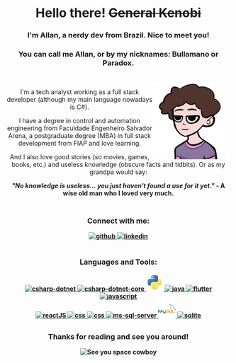 <h1 align="center">Hello there! <s>General Kenobi</s></h1>
<h3 align="center">I'm Allan, a nerdy dev from Brazil. Nice to meet you!</h3>
<h3 align="center">You can call me Allan, or by my nicknames: Bullamano or Paradox.</h3>

<div style="display: inline-block"><br/>
  <img align="right" height="175" src="./BullamanoCartoon.png" alt="Bullamano-cartoon-image">
  <p align="center">I'm a tech analyst working as a full stack developer (although my main language nowadays is C#).</p>
  <p align="center">I have a degree in control and automation engineering from Faculdade Engenheiro Salvador Arena, a postgraduate degree (MBA) in full stack development from FIAP and love learning.</p>
  <p align="center">And I also love good stories (so movies, games, books, etc.) and useless knowledge (obscure facts and tidbits). Or as my grandpa would say:</p>
  <p align="center"><i><b>"No knowledge is useless... you just haven't found a use for it yet."<b/></i> - A wise old man who I loved very much.</p>
</div>

  ##

<div align="center">
  <h3 align="center">Connect with me:</h3>
  <a href="https://github.com/Bullamano" target="_blank">
    <img src="https://octodex.github.com/images/original.png" alt="github" width="40" height="40" />
  </a>
  <a href="https://www.linkedin.com/in/lamano-allan/" target="_blank">
    <img src="https://cdn.jsdelivr.net/gh/devicons/devicon/icons/linkedin/linkedin-original.svg" alt="linkedin" width="40" height="40"/>
  </a>
</div>

<br/>

<h3 align="center">Languages and Tools:</h3>
<p align="center">

<a href="https://docs.microsoft.com/en-us/dotnet/csharp/" target="_blank" rel="noreferrer"> 
  <img src="https://cdn.jsdelivr.net/gh/devicons/devicon/icons/csharp/csharp-original.svg" alt="csharp-dotnet" width="40" height="40"/>
</a>

<a href="https://dotnet.microsoft.com/en-us/" target="_blank" rel="noreferrer"> 
  <img src="https://cdn.jsdelivr.net/gh/devicons/devicon/icons/dotnetcore/dotnetcore-original.svg" alt="csharp-dotnet-core" width="40" height="40"/>
</a>

<a href="https://www.python.org" target="_blank" rel="noreferrer"> 
  <img src="https://raw.githubusercontent.com/devicons/devicon/master/icons/python/python-original.svg" alt="python" width="40" height="40"/>
</a>

<a href="https://dev.java" target="_blank" rel="noreferrer"> 
  <img src="https://cdn.jsdelivr.net/gh/devicons/devicon/icons/java/java-original-wordmark.svg" alt="java" width="40" height="40"/>
</a>

<a href="https://flutter.dev" target="_blank" rel="noreferrer"> 
  <img src="https://cdn.jsdelivr.net/gh/devicons/devicon/icons/flutter/flutter-original.svg" alt="flutter" width="40" height="40"/>
</a>

<a href="https://developer.mozilla.org/en-us/docs/Web/JavaScript" target="_blank" rel="noreferrer"> 
  <img src="https://cdn.jsdelivr.net/gh/devicons/devicon/icons/javascript/javascript-original.svg" alt="javascript" width="40" height="40"/>
</a>
  
<br/>

<a href="reactjs.org" target="_blank" rel="noreferrer"> 
  <img src="https://cdn.jsdelivr.net/gh/devicons/devicon/icons/react/react-original-wordmark.svg" alt="reactJS" width="40" height="40"/>
</a>

<a href="developer.mozilla.org/en-us/docs/Web/HTML" target="_blank" rel="noreferrer"> 
  <img src="https://cdn.jsdelivr.net/gh/devicons/devicon/icons/html5/html5-original-wordmark.svg" alt="css" width="40" height="40"/>
</a>

<a href="developer.mozilla.org/en-us/docs/Web/CSS" target="_blank" rel="noreferrer"> 
  <img src="https://cdn.jsdelivr.net/gh/devicons/devicon/icons/css3/css3-original-wordmark.svg" alt="css" width="40" height="40"/>
</a>

<a href="https://www.microsoft.com/en-us/sql-server/" target="_blank" rel="noreferrer"> 
  <img src="https://cdn.jsdelivr.net/gh/devicons/devicon/icons/microsoftsqlserver/microsoftsqlserver-plain-wordmark.svg" alt="ms-sql-server" width="40" height="40"/>
</a>          

<a href="https://www.mysql.com/" target="_blank" rel="noreferrer"> 
  <img src="https://raw.githubusercontent.com/devicons/devicon/master/icons/mysql/mysql-original-wordmark.svg" alt="mysql" width="40" height="40"/>
</a>

<a href="https://www.sqlite.org/index.html" target="_blank" rel="noreferrer"> 
  <img src="https://cdn.jsdelivr.net/gh/devicons/devicon/icons/sqlite/sqlite-original-wordmark.svg" alt="sqlite" width="40" height="40"/>
</a>

  ##
  
<h3 align="center">Thanks for reading and see you around!</h3>

<div align="center">
  <img src="https://i.imgur.com/NKBbuvB.gif" alt="See you space cowboy" />
</div>
